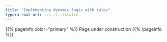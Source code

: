 ```yaml
---
title: "Implementing dynamic logic with rules"
typora-root-url: ..\..\..\static
---
```


{{% pageinfo color="primary" %}}
Page under construction
{{% /pageinfo %}}
